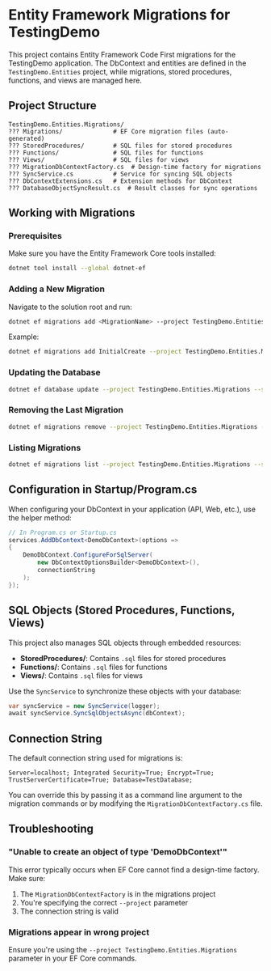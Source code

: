 # Entity Framework Migrations for TestingDemo

This project contains Entity Framework Code First migrations for the TestingDemo application. The DbContext and entities are defined in the `TestingDemo.Entities` project, while migrations, stored procedures, functions, and views are managed here.

## Project Structure

```
TestingDemo.Entities.Migrations/
??? Migrations/              # EF Core migration files (auto-generated)
??? StoredProcedures/        # SQL files for stored procedures
??? Functions/               # SQL files for functions  
??? Views/                   # SQL files for views
??? MigrationDbContextFactory.cs  # Design-time factory for migrations
??? SyncService.cs           # Service for syncing SQL objects
??? DbContextExtensions.cs   # Extension methods for DbContext
??? DatabaseObjectSyncResult.cs  # Result classes for sync operations
```

## Working with Migrations

### Prerequisites
Make sure you have the Entity Framework Core tools installed:
```bash
dotnet tool install --global dotnet-ef
```

### Adding a New Migration
Navigate to the solution root and run:
```bash
dotnet ef migrations add <MigrationName> --project TestingDemo.Entities.Migrations --startup-project <YourStartupProject>
```

Example:
```bash
dotnet ef migrations add InitialCreate --project TestingDemo.Entities.Migrations --startup-project TestingDemo.Api
```

### Updating the Database
```bash
dotnet ef database update --project TestingDemo.Entities.Migrations --startup-project <YourStartupProject>
```

### Removing the Last Migration
```bash
dotnet ef migrations remove --project TestingDemo.Entities.Migrations --startup-project <YourStartupProject>
```

### Listing Migrations
```bash
dotnet ef migrations list --project TestingDemo.Entities.Migrations --startup-project <YourStartupProject>
```

## Configuration in Startup/Program.cs

When configuring your DbContext in your application (API, Web, etc.), use the helper method:

```csharp
// In Program.cs or Startup.cs
services.AddDbContext<DemoDbContext>(options =>
{
    DemoDbContext.ConfigureForSqlServer(
        new DbContextOptionsBuilder<DemoDbContext>(), 
        connectionString
    );
});
```

## SQL Objects (Stored Procedures, Functions, Views)

This project also manages SQL objects through embedded resources:

- **StoredProcedures/**: Contains `.sql` files for stored procedures
- **Functions/**: Contains `.sql` files for functions
- **Views/**: Contains `.sql` files for views

Use the `SyncService` to synchronize these objects with your database:

```csharp
var syncService = new SyncService(logger);
await syncService.SyncSqlObjectsAsync(dbContext);
```

## Connection String

The default connection string used for migrations is:
```
Server=localhost; Integrated Security=True; Encrypt=True; TrustServerCertificate=True; Database=TestDatabase;
```

You can override this by passing it as a command line argument to the migration commands or by modifying the `MigrationDbContextFactory.cs` file.

## Troubleshooting

### "Unable to create an object of type 'DemoDbContext'"
This error typically occurs when EF Core cannot find a design-time factory. Make sure:
1. The `MigrationDbContextFactory` is in the migrations project
2. You're specifying the correct `--project` parameter
3. The connection string is valid

### Migrations appear in wrong project
Ensure you're using the `--project TestingDemo.Entities.Migrations` parameter in your EF Core commands.
